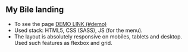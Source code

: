 ## My Bile landing
* To see the page [DEMO LINK (#demo)](https://anton-iskryk.github.io/my-bike-landing/)
* Used stack: HTML5, CSS (SASS), JS (for the menu).
* The layout is absolutely responsive on mobiles, tablets and desktop. Used such features as flexbox and grid.
